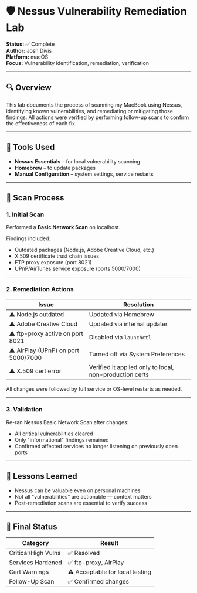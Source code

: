 # 🛡️ Nessus Vulnerability Remediation Lab

**Status:** ✅ Complete  
**Author:** Josh Divis  
**Platform:** macOS  
**Focus:** Vulnerability identification, remediation, verification

---

## 🔍 Overview

This lab documents the process of scanning my MacBook using Nessus, identifying known vulnerabilities, and remediating or mitigating those findings. All actions were verified by performing follow-up scans to confirm the effectiveness of each fix.

---

## 🔧 Tools Used

- **Nessus Essentials** – for local vulnerability scanning
- **Homebrew** – to update packages
- **Manual Configuration** – system settings, service restarts

---

## 🧪 Scan Process

### 1. Initial Scan
Performed a **Basic Network Scan** on localhost.

Findings included:
- Outdated packages (Node.js, Adobe Creative Cloud, etc.)
- X.509 certificate trust chain issues
- FTP proxy exposure (port 8021)
- UPnP/AirTunes service exposure (ports 5000/7000)

---

### 2. Remediation Actions

| Issue | Resolution |
|-------|------------|
| ⚠️ Node.js outdated | Updated via Homebrew |
| ⚠️ Adobe Creative Cloud | Updated via internal updater |
| ⚠️ ftp-proxy active on port 8021 | Disabled via `launchctl` |
| ⚠️ AirPlay (UPnP) on port 5000/7000 | Turned off via System Preferences |
| ⚠️ X.509 cert error | Verified it applied only to local, non-production certs |

All changes were followed by full service or OS-level restarts as needed.

---

### 3. Validation

Re-ran Nessus Basic Network Scan after changes:
- All critical vulnerabilities cleared
- Only "informational" findings remained
- Confirmed affected services no longer listening on previously open ports

---

## 📘 Lessons Learned

- Nessus can be valuable even on personal machines
- Not all "vulnerabilities" are actionable — context matters
- Post-remediation scans are essential to verify success

---

## 🔐 Final Status

| Category | Result |
|----------|--------|
| Critical/High Vulns | ✅ Resolved |
| Services Hardened | ✅ ftp-proxy, AirPlay |
| Cert Warnings | ⚠️ Acceptable for local testing |
| Follow-Up Scan | ✅ Confirmed changes |


